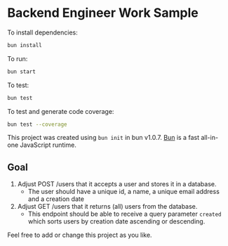 # Backend Engineer Work Sample

To install dependencies:

```bash
bun install
```

To run:

```bash
bun start
```

To test:

```bash
bun test
```

To test and generate code coverage:

```bash
bun test --coverage
```

This project was created using `bun init` in bun v1.0.7. [Bun](https://bun.sh) is a fast all-in-one JavaScript runtime.

## Goal

1. Adjust POST /users that it accepts a user and stores it in a database.
   - The user should have a unique id, a name, a unique email address and a creation date
2. Adjust GET /users that it returns (all) users from the database.
   - This endpoint should be able to receive a query parameter `created` which sorts users by creation date ascending or descending.

Feel free to add or change this project as you like.
